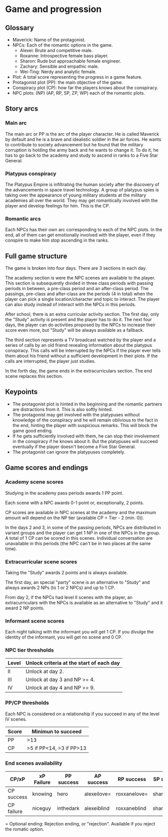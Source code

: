 # Game and progression
## Glossary
- Maverick: Name of the protagonist.
- NPCs: Each of the romantic options in the game.
  - Alexei: Brute and competitive male.
  - Roxanne: Introspective female bass player.
  - Sharon: Rude but approachable female engineer.
  - Zachary: Sensible and empathic male.
  - Wei-Ting: Nerdy and analytic female.
- Plot: A total score representing the progress in a game feature.
- Protagonist plot (PP): the main objective of the game.
- Conspiracy plot (CP): how far the players knows about the conspiracy.
- NPC plots: (NP) (AP, RP, SP, ZP, WP) each of the romantic plots.
## Story arcs
### Main arc
The main arc or PP is the arc of the player character. He is called Maverick by
default and he is a brave and idealistic soldier in the air forces. He wants to
contribute to society advancement but he found that the military corruption is
holding the army back and he wants to change it. To do it, he has to go back to
the academy and study to ascend in ranks to a Five Star General.
### Platypus conspiracy
The Platypus Empire is infiltrating the human society after the discovery of
the advancements in space travel technology. A group of platypus spies is
taking over the appearance of young military students at the military academies
all over the world. They may get romantically involved with the player and develop
feelings for him. This is the CP.
### Romantic arcs
Each NPCs has their own arc corresponding to each of the NPC plots. In the end,
all of them can get emotionally involved with the player, even if they conspire
to make him stop ascending in the ranks.
## Full game structure
The game is broken into four days. There are 3 sections in each day.

The academy section is were the NPC scenes are available to the player. This
section is subsequently divided in three class periods with passing periods in
between, a pre-class period and an after-class period. The passings, pre-class
and after-class are the periods (4 in total) when the player can pick a single
location/character and topic to interact. The player can also study instead of
interact with the NPCs in this periods.

After school, there is an extra curricular activity section. The first day,
only the "Study" activity is present and the player has to do it. The next
four days, the player can do activities proposed by the NPCs to increase their
score even more, but "Study" will be always available as a fallback.

The third section represents a TV broadcast watched by the player and a series
of calls by an old friend revealing information about the platypus conspiracy.
This calls will be interrupted by the NPCs if the player ever tells them about
his friend without a sufficient development in their plots. If the calls are
interrupted, the player just studies.

In the forth day, the game ends in the extracurriculars section. The end scene
replaces this section.
## Keypoints
- The protagonist plot is hinted in the beginning and the romantic partners are
  distractions from it. This is also softly hinted.
- The protagonist may get involved with the platypuses without knowledge of the
  conspiracy and he will remain oblivious to the fact in the end, hinting the
  player with suspicious remarks. This will block the game good ending.
- If he gets sufficiently involved with them, he can stop their involvement in
  the conspiracy if he knows about it. But the platypuses will succeed
  eventually if the player doesn't become a Five Star General.
- The protagonist can ignore the platypuses completely.
## Game scores and endings
### Academy scene scores
Studying in the academy pass periods awards 1 PP point.

Each scene with a NPC awards 0-1 point or, exceptionally, 2 points.

CP scores are available in NPC scenes at the academy and the maximum amount
will depend on the NP tier (available CP = Tier - 2 (min. 0)).

In the days 2 and 3, in some of the passing periods, NPCs are distributed in
variant groups and the player can get 1 NP in one of the NPCs in the group. A
total of 1 CP can be scored in this scenes. Individual conversation are
unavailable in this periods (the NPC can't be in two places at the same time).
### Extracurricular scene scores
Taking the "Study" awards 2 points and is always available.

The first day, an special "party" scene is an alternative to "Study" and always
awards 2 NPs (to 1 or 2 NPCs) and up to 1 CP.

From day 2, if the NPCs had level II scenes with the player, an
extracurriculars with the NPCs is available as an alternative to "Study" and
it award 2 NP points.
### Informant scene scores
Each night talking with the informant you will get 1 CP. If you divulge the
identity of the informant, you will get no scene and 0 CP.
### NPC tier thresholds

| Level | Unlock criteria at the start of each day |
| ----- | ---------------------------------------- |
| II    | Unlock at day 2.                         |
| III   | Unlock at day 3 and NP >= 4.             |
| IV    | Unlock at day 4 and NP >= 9.             |

### PP/CP thresholds
Each NPC is considered on a relationship if you succeed in any of the level IV
scenes.

| Score | Minimun to succeed       |
| ----- | ------------------------ |
|  PP   |           >13            |
|  CP   | >5 if PP<14, >3 if PP>13 |


### End scenes availability

| CP/xP      | xP Failure | PP success | AP success  | RP success   | SP success  | ZP success   | WP success   |
| ---------- | ---------- | ---------- | ----------- | ------------ | ----------- | ------------ | ------------ |
| CP success | knowing    | hero       | alexeilove= | roxxanelove= | sharonlove= | zacharylove= | waitinglove= |
| CP failure | niceguy    | inthedark  | alexeiblind | roxxaneblind | sharonblind | zacharyblind | waitingblind |

= Optional ending: Rejection ending, or "rejection". Available if you reject the
  romatic option.
